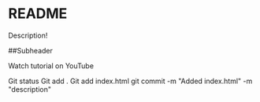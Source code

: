 # README


Description!

##Subheader

Watch tutorial on YouTube

Git status
Git add . 
Git add index.html
git commit -m "Added index.html" -m "description"